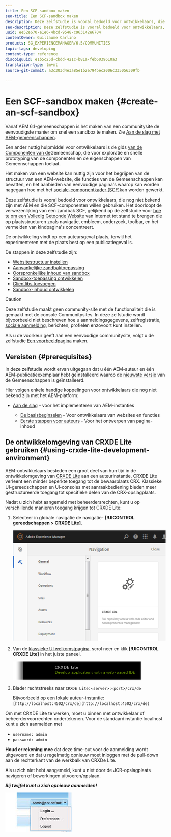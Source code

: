 ```yaml
---
title: Een SCF-sandbox maken
seo-title: Een SCF-sandbox maken
description: Deze zelfstudie is vooral bedoeld voor ontwikkelaars, die nog niet bekend zijn met AEM en die SCF-componenten willen gebruiken.  Het door de verwezenlijking van een zandbakplaats SCF
seo-description: Deze zelfstudie is vooral bedoeld voor ontwikkelaars, die nog niet bekend zijn met AEM en die SCF-componenten willen gebruiken.  Het door de verwezenlijking van een zandbakplaats SCF
uuid: ee52e670-e1e6-4bcd-9548-c963142e6704
contentOwner: Guillaume Carlino
products: SG_EXPERIENCEMANAGER/6.5/COMMUNITIES
topic-tags: developing
content-type: reference
discoiquuid: e1b5c25d-cbdd-421c-b81a-feb6039610a3
translation-type: tm+mt
source-git-commit: a3c303d4e3a85e1b2e794bec2006c335056309fb

---
```




# Een SCF-sandbox maken {#create-an-scf-sandbox}


Vanaf AEM 6.1-gemeenschappen is het maken van een communitysite de eenvoudigste manier om snel een sandbox te maken. Zie [Aan de slag met AEM-gemeenschappen](getting-started.md).

Een ander nuttig hulpmiddel voor ontwikkelaars is de gids [van de Componenten van de](components-guide.md)Gemeenschap, die voor exploratie en snelle prototyping van de componenten en de eigenschappen van Gemeenschappen toelaat.

Het maken van een website kan nuttig zijn voor het begrijpen van de structuur van een AEM-website, die functies van de Gemeenschappen kan bevatten, en het aanbieden van eenvoudige pagina&#39;s waarop kan worden nagegaan hoe met het [sociale-componentkader (SCF)](scf.md)kan worden gewerkt.

Deze zelfstudie is vooral bedoeld voor ontwikkelaars, die nog niet bekend zijn met AEM en die SCF-componenten willen gebruiken. Het doorloopt de verwezenlijking van een zandbak SCF, gelijkend op de zelfstudie voor [hoe te om een Volledig Getoonde Website](../../help/sites-developing/website.md) van Internet tot stand te brengen die op plaatsstructuren zoals navigatie, embleem, onderzoek, toolbar, en het vermelden van kindpagina&#39;s concentreert.

De ontwikkeling vindt op een auteursgeval plaats, terwijl het experimenteren met de plaats best op een publicatiegeval is.

De stappen in deze zelfstudie zijn:

* [Websitestructuur instellen](setup-website.md)
* [Aanvankelijke zandbaktoepassing](initial-app.md)
* [Oorspronkelijke inhoud van sandbox](initial-content.md)
* [Sandbox-toepassing ontwikkelen](develop-app.md)
* [Clientlibs toevoegen](add-clientlibs.md)
* [Sandbox-inhoud ontwikkelen](develop-content.md)

>[!CAUTION]
>
>Deze zelfstudie maakt geen community-site met de functionaliteit die is gemaakt met de console [](sites-console.md)Communitysites. In deze zelfstudie wordt bijvoorbeeld niet beschreven hoe u aanmeldingsgegevens, zelfregistratie, [sociale aanmelding](social-login.md), berichten, profielen enzovoort kunt instellen.
>
>Als u de voorkeur geeft aan een eenvoudige communitysite, volgt u de zelfstudie [Een voorbeeldpagina](create-sample-page.md) maken.

## Vereisten {#prerequisites}

In deze zelfstudie wordt ervan uitgegaan dat u één AEM-auteur en één AEM-publicatieexemplaar hebt geïnstalleerd waarop de [nieuwste versie](deploy-communities.md#latest-releases) van de Gemeenschappen is geïnstalleerd.

Hier volgen enkele handige koppelingen voor ontwikkelaars die nog niet bekend zijn met het AEM-platform:

* [Aan de slag](../../help/sites-deploying/deploy.md#getting-started) - voor het implementeren van AEM-instanties

   * [De basisbeginselen](../../help/sites-developing/the-basics.md) - Voor ontwikkelaars van websites en functies
   * [Eerste stappen voor auteurs](../../help/sites-authoring/first-steps.md) - Voor het ontwerpen van pagina-inhoud

## De ontwikkelomgeving van CRXDE Lite gebruiken {#using-crxde-lite-development-environment}

AEM-ontwikkelaars besteden een groot deel van hun tijd in de ontwikkelomgeving van [CRXDE Lite](../../help/sites-developing/developing-with-crxde-lite.md) aan een auteurinstantie. CRXDE Lite verleent een minder beperkte toegang tot de bewaarplaats CRX. Klassieke UI-gereedschappen en UI-consoles met aanraakbediening bieden meer gestructureerde toegang tot specifieke delen van de CRX-opslagplaats.

Nadat u zich hebt aangemeld met beheerdersrechten, kunt u op verschillende manieren toegang krijgen tot CRXDE Lite:

1. Selecteer in globale navigatie de navigatie- **[!UICONTROL gereedschappen > CRXDE Lite]**.

   ![chlimage_1-350](assets/chlimage_1-350.png)

2. Van de [klassieke UI welkomstpagina](http://localhost:4502/welcome.html), scrol neer en klik **[!UICONTROL CRXDE Lite]** in het juiste paneel.

   ![chlimage_1-351](assets/chlimage_1-351.png)

3. Blader rechtstreeks naar `CRXDE Lite`: `<server>:<port>/crx/de`

   Bijvoorbeeld op een lokale auteur-instantie: ` [http://localhost:4502/crx/de](http://localhost:4502/crx/de)`

Om met CRXDE Lite te werken, moet u binnen met ontwikkelaar of beheerdervoorrechten ondertekenen. Voor de standaardinstantie localhost kunt u zich aanmelden met

* `username: admin`
* `password: admin`


**Houd er rekening mee** dat deze time-out voor de aanmelding wordt uitgevoerd en dat u regelmatig opnieuw moet inloggen met de pull-down aan de rechterkant van de werkbalk van CRXDe Lite.

Als u zich niet hebt aangemeld, kunt u niet door de JCR-opslagplaats navigeren of bewerkingen uitvoeren/opslaan.

***Bij twijfel kunt u zich opnieuw aanmelden!***

![chlimage_1-352](assets/chlimage_1-352.png)

